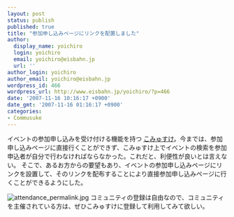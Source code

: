 ```yaml
---
layout: post
status: publish
published: true
title: "参加申し込みページにリンクを配置しました"
author:
  display_name: yoichiro
  login: yoichiro
  email: yoichiro@eisbahn.jp
  url: ''
author_login: yoichiro
author_email: yoichiro@eisbahn.jp
wordpress_id: 466
wordpress_url: http://www.eisbahn.jp/yoichiro/?p=466
date: '2007-11-16 10:16:17 +0900'
date_gmt: '2007-11-16 01:16:17 +0900'
categories:
- Commusuke
---
```


イベントの参加申し込みを受け付ける機能を持つ
[こみゅすけ](http://commusuke.eisbahn.jp)。今までは、参加申し込みページに直接行くことができず、こみゅすけ上でイベントの検索を参加申込者が自分で行わなければならなかった。これだと、利便性が良いとは言えない。
そこで、あるお方からの要望もあり、イベントの参加申し込みページにリンクを設置して、そのリンクを配布することにより直接参加申し込みページに行くことができるようにした。

![attendance_permalink.jpg](http://www.eisbahn.jp/yoichiro/images/attendance_permalink.jpg)
コミュニティの登録は自由なので、コミュニティを主催されている方は、ぜひこみゅすけに登録して利用してみて欲しい。
